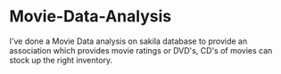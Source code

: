 # Movie-Data-Analysis
I've done a Movie Data analysis on sakila database to provide an association which provides movie ratings or DVD's, CD's of movies can stock up the right inventory.
